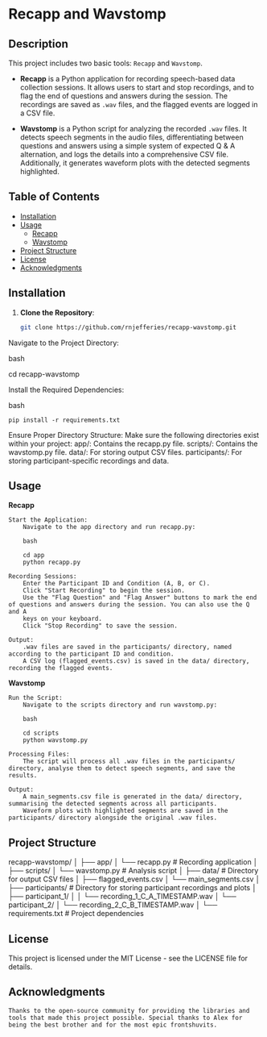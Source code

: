 # Recapp and Wavstomp

## Description

This project includes two basic tools: `Recapp` and `Wavstomp`. 

- **Recapp** is a Python application for recording speech-based data collection sessions. It allows users to start and stop recordings, and to flag the end of questions and answers during the session. The recordings are saved as `.wav` files, and the flagged events are logged in a CSV file.

- **Wavstomp** is a Python script for analyzing the recorded `.wav` files. It detects speech segments in the audio files, differentiating between questions and answers using a simple system of expected Q & A alternation, and logs the details into a comprehensive CSV file. Additionally, it generates waveform plots with the detected segments highlighted.

## Table of Contents

- [Installation](#installation)
- [Usage](#usage)
  - [Recapp](#recapp)
  - [Wavstomp](#wavstomp)
- [Project Structure](#project-structure)
- [License](#license)
- [Acknowledgments](#acknowledgments)

## Installation

1. **Clone the Repository**:
   ```bash
   git clone https://github.com/rnjefferies/recapp-wavstomp.git

Navigate to the Project Directory:

bash

cd recapp-wavstomp

Install the Required Dependencies:

bash

    pip install -r requirements.txt

Ensure Proper Directory Structure:
    Make sure the following directories exist within your project:
        app/: Contains the recapp.py file.
        scripts/: Contains the wavstomp.py file.
        data/: For storing output CSV files.
        participants/: For storing participant-specific recordings and data.

## Usage
**Recapp**

    Start the Application:
        Navigate to the app directory and run recapp.py:

        bash

        cd app
        python recapp.py

    Recording Sessions:
        Enter the Participant ID and Condition (A, B, or C).
        Click "Start Recording" to begin the session.
        Use the "Flag Question" and "Flag Answer" buttons to mark the end of questions and answers during the session. You can also use the Q and A
        keys on your keyboard. 
        Click "Stop Recording" to save the session.

    Output:
        .wav files are saved in the participants/ directory, named according to the participant ID and condition.
        A CSV log (flagged_events.csv) is saved in the data/ directory, recording the flagged events.

**Wavstomp**

    Run the Script:
        Navigate to the scripts directory and run wavstomp.py:

        bash

        cd scripts
        python wavstomp.py

    Processing Files:
        The script will process all .wav files in the participants/ directory, analyse them to detect speech segments, and save the results.

    Output:
        A main_segments.csv file is generated in the data/ directory, summarising the detected segments across all participants.
        Waveform plots with highlighted segments are saved in the participants/ directory alongside the original .wav files.

## Project Structure

recapp-wavstomp/
│
├── app/
│   └── recapp.py          # Recording application
│
├── scripts/
│   └── wavstomp.py        # Analysis script
│
├── data/                  # Directory for output CSV files
│   ├── flagged_events.csv
│   └── main_segments.csv
│
├── participants/          # Directory for storing participant recordings and plots
│   ├── participant_1/
│   │   └── recording_1_C_A_TIMESTAMP.wav
│   └── participant_2/
│       └── recording_2_C_B_TIMESTAMP.wav
│
└── requirements.txt       # Project dependencies

## License

This project is licensed under the MIT License - see the LICENSE file for details.

## Acknowledgments

    Thanks to the open-source community for providing the libraries and tools that made this project possible. Special thanks to Alex for being the best brother and for the most epic frontshuvits. 
